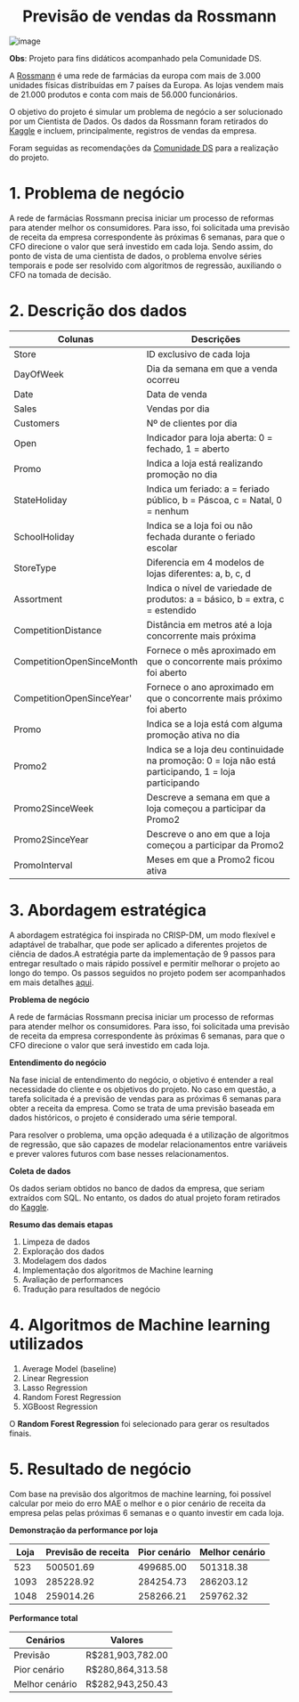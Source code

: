 <h1 align="center">Previsão de vendas da Rossmann </h1>

![image](https://user-images.githubusercontent.com/109559298/221976852-2d8d2538-846e-413c-a335-fb2d31cab8eb.png)


**Obs**: Projeto para fins didáticos acompanhado pela Comunidade DS.

A [Rossmann](https://www.rossmann.de/de/) é uma rede de farmácias da europa com mais de 3.000 unidades físicas distribuídas em 7 países da Europa. As lojas vendem mais de 21.000 produtos e conta com mais de  56.000 funcionários.


O objetivo do projeto é simular um problema de negócio a ser solucionado por um Cientista de Dados. Os dados da Rossmann foram retirados do [Kaggle](https://www.kaggle.com/competitions/rossmann-store-sales/overview) e incluem, principalmente, registros de vendas da empresa. 

Foram seguidas as recomendações da [Comunidade DS](https://comunidadeds.com/) para a realização do projeto.

# 1. Problema de negócio

A rede de farmácias Rossmann precisa iniciar um processo de reformas para atender melhor os consumidores. Para isso, foi solicitada uma previsão de receita da empresa correspondente às próximas 6 semanas, para que o CFO direcione o valor que será investido em cada loja. Sendo assim, do ponto de vista de uma cientista de dados, o problema envolve séries temporais e pode ser resolvido com algoritmos de regressão, auxiliando o CFO na tomada de decisão.

# 2. Descrição dos dados

Colunas | Descrições
-------|----------
Store | ID exclusivo de cada loja
DayOfWeek | Dia da semana em que a venda ocorreu
Date | Data de venda
Sales | Vendas por dia
Customers | Nº de clientes por dia
Open | Indicador para loja aberta: 0 = fechado, 1 = aberto
Promo |Indica a loja está realizando promoção no dia
StateHoliday |Indica um feriado: a = feriado público, b = Páscoa, c = Natal, 0 = nenhum
SchoolHoliday | Indica se a loja foi ou não fechada durante o feriado escolar
StoreType | Diferencia em 4 modelos de lojas diferentes: a, b, c, d
Assortment | Indica o nível de variedade de produtos: a = básico, b = extra, c = estendido
CompetitionDistance | Distância em metros até a loja concorrente mais próxima
CompetitionOpenSinceMonth | Fornece o mês aproximado em que o concorrente mais próximo foi aberto
CompetitionOpenSinceYear' | Fornece o ano aproximado em que o concorrente mais próximo foi aberto
Promo | Indica se a loja está com alguma promoção ativa no dia
Promo2 |Indica se a loja deu continuidade na promoção: 0 = loja não está participando, 1 = loja participando
Promo2SinceWeek | Descreve a semana em que a loja começou a participar da Promo2
Promo2SinceYear | Descreve o ano em que a loja começou a participar da Promo2
PromoInterval | Meses em que a Promo2 ficou ativa

# 3. **Abordagem estratégica**

A abordagem estratégica foi inspirada no CRISP-DM, um modo flexível e adaptável de trabalhar, que pode ser aplicado a diferentes projetos de ciência de dados.A estratégia parte da implementação de 9 passos para entregar resultado o mais rápido possível e permitir melhorar o projeto ao longo do tempo. Os passos seguidos no projeto podem ser acompanhados em mais detalhes [aqui](https://github.com/deborabmfreitas/projeto-rossmann-regressao/blob/main/rossmann_regression.ipynb).

**Problema de negócio**

A rede de farmácias Rossmann precisa iniciar um processo de reformas para atender melhor os consumidores. Para isso, foi solicitada uma previsão de receita da empresa correspondente às próximas 6 semanas, para que o CFO direcione o valor que será investido em cada loja.

**Entendimento do negócio**

Na fase inicial de entendimento do negócio, o objetivo é entender a real necessidade do cliente e os objetivos do projeto. No caso em questão, a tarefa solicitada é a previsão de vendas para as próximas 6 semanas para obter a receita da empresa. Como se trata de uma previsão baseada em dados históricos, o projeto é considerado uma série temporal.

Para resolver o problema, uma opção adequada é a utilização de algoritmos de regressão, que são capazes de modelar relacionamentos entre variáveis e prever valores futuros com base nesses relacionamentos.

**Coleta de dados**

Os dados seriam obtidos no banco de dados da empresa, que seriam extraídos com SQL. No entanto, os dados do atual projeto foram retirados do [Kaggle](https://www.kaggle.com/competitions/rossmann-store-sales/overview).

**Resumo das demais etapas**  

1. Limpeza de dados
2. Exploração dos dados
3. Modelagem dos dados
4. Implementação dos algoritmos de Machine learning
5. Avaliação de performances
6. Tradução para resultados de negócio

# 4. **Algoritmos de Machine learning utilizados**

1. Average Model (baseline)
2. Linear Regression
3. Lasso Regression
4. Random Forest Regression
5. XGBoost Regression 

O **Random Forest Regression** foi selecionado para gerar os resultados finais.

# 5. **Resultado de negócio**

Com base na previsão dos algoritmos de machine learning, foi possível calcular por meio do erro MAE o melhor e o pior cenário de receita da empresa pelas pelas próximas 6 semanas e o quanto investir em cada loja.


**Demonstração da performance por loja**

Loja | Previsão de receita | Pior cenário | Melhor cenário
------|---------|--------------|----------------
523  | 500501.69| 499685.00| 501318.38
1093  | 285228.92 | 284254.73| 286203.12	
1048   | 259014.26 | 258266.21 | 259762.32

**Performance total**

Cenários| Valores
-------|----------
Previsão	| R$281,903,782.00
Pior cenário | R$280,864,313.58
Melhor cenário | R$282,943,250.43
